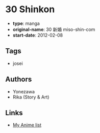 # 30 Shinkon

-   **type**: manga
-   **original-name**: 30 新婚 miso-shin-com
-   **start-date**: 2012-02-08

## Tags

-   josei

## Authors

-   Yonezawa
-   Rika (Story & Art)

## Links

-   [My Anime list](https://myanimelist.net/manga/36959/30_Shinkon)
